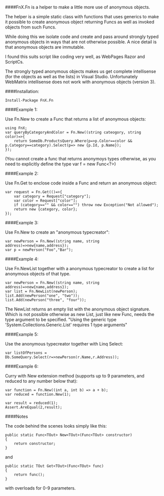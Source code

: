 ####FnX.Fn is a helper to make a little more use of anonymous objects. 

The helper is a simple static class with functions that uses generics to make it possible to create anonymous object returning Funcs as well as invoked objects from such Funcs.

While doing this we isolate code and create and pass around strongly typed anonymous objects in ways that are not otherwise possible. A nice detail is that anonymous objects are immutable.

I found this suits script like coding very well, as WebPages Razor and ScriptCs.

The strongly typed anonymous objects makes us get complete intellisense (for the objects as well as the lists) in Visual Studio. Unfortunately WebMatrix intellisense does not work with anonymous objects (version 3).

####Installation:

	Install-Package FnX.Fn

####Example 1:

Use Fn.New to create a Func that returns a list of anonymous objects:

	using FnX;
	var queryByCategoryAndColor = Fn.New((string cateogory, string color)=>{
		return SomeDb.ProductsQuery.Where(p=>p.Color==color && p.Category==category).Select(p=> new {p.Id, p.Name});
	});

(You cannot create a func that returns anonymoys types otherwise, as you need to explicitly define the type var f = new Func<?>)

####Example 2:

Use Fn.Get to enclose code inside a Func and return an anonymous object:

	var request = Fn.Get(()=>{
		var category = Request["category"];
		var color = Request["color"];
		if (category=="" && color=="") throw new Exception("Not allowed");
		return new {category, color};
	});

####Example 3:

Use Fn.New to create an "anonymous typecreator":

	var newPerson = Fn.New((string name, string address)=>new{name,address});
	var p = newPerson("Foo","Bar");

####Example 4:

Use Fn.NewList together with a anonymous typecreator to create a list for anonymous objects of that type.

	var newPerson = Fn.New((string name, string address)=>new{name,address});
    var list = Fn.NewList(newPerson);
    list.Add(newPerson("one", "two"));
    list.Add(newPerson("three", "four"));

The NewList returns an empty list with the anonymous object signature. Which is not possible otherwise as new List, just like new Func, needs the type argument to be specified.
"Using the generic type 'System.Collections.Generic.List<T>' requires 1 type arguments"

####Example 5:

Use the anonymous typecreator together with Linq Select:

	var listOfPersons = Db.SomeQuery.Select(r=>newPerson(r.Name,r.Address));

####Example 6:

Curry with New extension method (supports up to 9 parameters, and reduced to any number below that):

	var function = Fn.New((int a, int b) => a + b);
    var reduced = function.New(1);

    var result = reduced(1);
    Assert.AreEqual(2,result);


####Notes

The code behind the scenes looks simply like this:

	public static Func<TOut> New<TOut>(Func<TOut> constructor)
	{
		return constructor;
	}

and 

    public static TOut Get<TOut>(Func<TOut> func)
    {
        return func();
    }

with overloads for 0-9 parameters.

